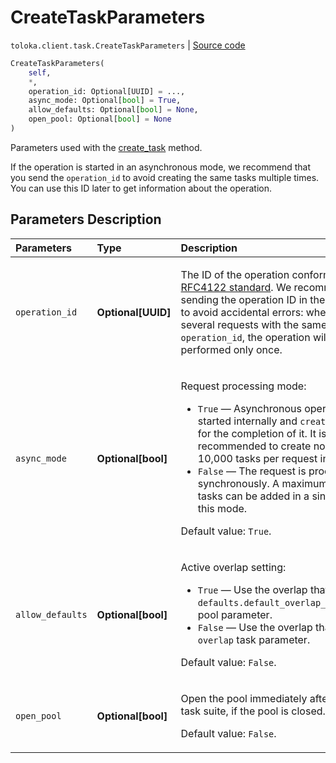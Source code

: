 # CreateTaskParameters
`toloka.client.task.CreateTaskParameters` | [Source code](https://github.com/Toloka/toloka-kit/blob/v1.2.0/src/client/task.py#L103)

```python
CreateTaskParameters(
    self,
    *,
    operation_id: Optional[UUID] = ...,
    async_mode: Optional[bool] = True,
    allow_defaults: Optional[bool] = None,
    open_pool: Optional[bool] = None
)
```

Parameters used with the [create_task](toloka.client.TolokaClient.create_task.md) method.


If the operation is started in an asynchronous mode,
we recommend that you send the `operation_id` to avoid creating the same tasks multiple times. You can use this ID later to get information about the operation.

## Parameters Description

| Parameters | Type | Description |
| :----------| :----| :-----------|
`operation_id`|**Optional\[UUID\]**|<p>The ID of the operation conforming to the [RFC4122 standard](https://tools.ietf.org/html/rfc4122). We recommended sending the operation ID in the `POST` requests to avoid accidental errors: when you send several requests with the same `operation_id`, the operation will be performed only once.</p>
`async_mode`|**Optional\[bool\]**|<p>Request processing mode:</p> <ul> <li>`True` — Asynchronous operation is started internally and `create_tasks` waits for the completion of it. It is recommended to create no more than 10,000 tasks per request in this mode.</li> <li>`False` — The request is processed synchronously. A maximum of 5000 tasks can be added in a single request in this mode. </li> </ul> <p>Default value: `True`.</p>
`allow_defaults`|**Optional\[bool\]**|<p>Active overlap setting:</p> <ul> <li>`True` — Use the overlap that is set in the `defaults.default_overlap_for_new_tasks` pool parameter.</li> <li>`False` — Use the overlap that is set in the `overlap` task parameter.</li> </ul> <p>Default value: `False`.</p>
`open_pool`|**Optional\[bool\]**|<p>Open the pool immediately after creating a task suite, if the pool is closed. </p><p>Default value: `False`.</p>

